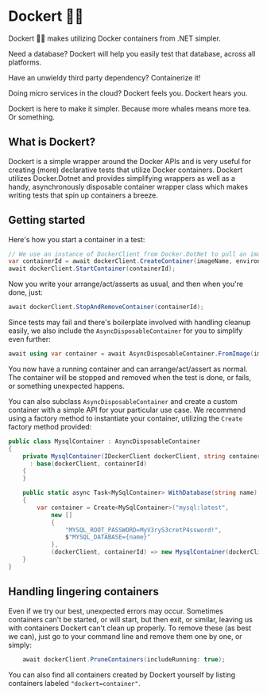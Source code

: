 ﻿# Dockert 🐳🍵

Dockert 🐳🍵 makes utilizing Docker containers from .NET simpler.

Need a database? Dockert will help you easily test that database, across all platforms.

Have an unwieldy third party dependency? Containerize it!

Doing micro services in the cloud? Dockert feels you. Dockert hears you. 

Dockert is here to make it simpler. Because more whales means more tea. Or something.

## What is Dockert?

Dockert is a simple wrapper around the Docker APIs and is very useful for creating (more) declarative tests that utilize Docker containers.
Dockert utilizes Docker.Dotnet and provides simplifying wrappers as well as a handy, asynchronously disposable container wrapper class which makes writing tests that spin up containers a breeze.

## Getting started

Here's how you start a container in a test:

```C#
// We use an instance of DockerClient from Docker.DotNet to pull an image, create and start a container
var containerId = await dockerClient.CreateContainer(imageName, environmentVariables, portBindings);
await dockerClient.StartContainer(containerId);
```
Now you write your arrange/act/asserts as usual, and then when you're done, just:
```C#
await dockerClient.StopAndRemoveContainer(containerId);
```

Since tests may fail and there's boilerplate involved with handling cleanup easily, we also include
the `AsyncDisposableContainer` for you to simplify even further:

```C#
await using var container = await AsyncDisposableContainer.FromImage(imageName);
```
You now have a running container and can arrange/act/assert as normal. The container will be stopped
and removed when the test is done, or fails, or something unexpected happens.

You can also subclass `AsyncDisposableContainer` and create a custom container with a simple API for your particular use case.
We recommend using a factory method to instantiate your container, utilizing the `Create` factory method provided:

```C#
public class MysqlContainer : AsyncDisposableContainer
{
    private MysqlContainer(IDockerClient dockerClient, string containerId)
      : base(dockerClient, containerId)
    {   
    }

    public static async Task<MySqlContainer> WithDatabase(string name)
    {
        var container = Create<MySqlContainer>("mysql:latest", 
            new [] 
            { 
                "MYSQL_ROOT_PASSWORD=MyV3ryS3cretP4ssword!", 
                $"MYSQL_DATABASE={name}"
            },
            (dockerClient, containerId) => new MysqlContainer(dockerClient, containerId));
    }
}
```

## Handling lingering containers
Even if we try our best, unexpected errors may occur. Sometimes containers can't be started, or will start, but then exit, or similar, leaving us with containers Dockert can't clean up properly. To remove these (as best we can), just go to your command line and remove them one by one, or simply:
```C#
    await dockerClient.PruneContainers(includeRunning: true);
```

You can also find all containers created by Dockert yourself by listing containers labeled `"dockert=container"`.
